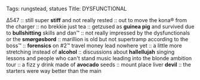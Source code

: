 Tags: rungstead, statues
Title: DYSFUNCTIONAL
  
Δ547 :: still super **stiff** and not really rested :: out to move the kona® from the charger :: no brekkie just tea :: getzused as **guinea pig** and survived due to **bullshitting** skills and dan™ :: not really impressed by the dysfunctionals or the **smørgøsbord** :: marillion is old but not supertramp according to the boss™ :: **forensics** on #2™ travel money lead nowhere yet :: a little more stretching instead of **alcohol** :: discussions about **hallellujah** singing lessons and people who can't stand music leading into the blonde ambition tour :: a fizz y drink made of **avocado** seeds :: mount place liver **devil** :: the starters were way better than the main  
